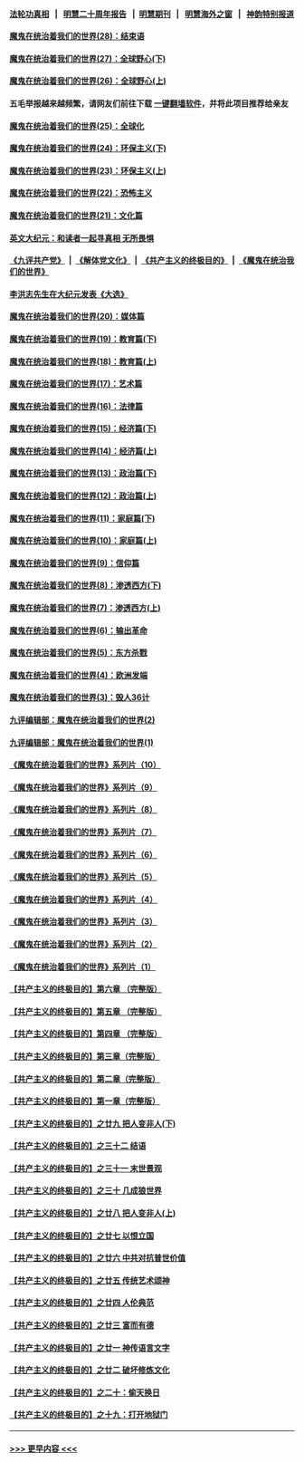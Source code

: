 #### [法轮功真相](https://github.com/gfw-breaker/truth/blob/master/README.md?t=0) &nbsp;&nbsp;|&nbsp;&nbsp; [明慧二十周年报告](https://github.com/gfw-breaker/mh-reports/blob/master/README.md?t=0) &nbsp;&nbsp;|&nbsp;&nbsp;[明慧期刊](https://github.com/gfw-breaker/mh-qikan) &nbsp;&nbsp;|&nbsp;&nbsp; [明慧海外之窗](https://github.com/gfw-breaker/mh-news/blob/master/README.md?t=0) &nbsp;&nbsp;|&nbsp;&nbsp; [神韵特别报道](https://github.com/gfw-breaker/mh-news/blob/master/shenyun.md?t=0)
#### [魔鬼在统治着我们的世界(28)：结束语](../pages/nsc422/n10936246.md?t=07052201) 
#### [魔鬼在统治着我们的世界(27)：全球野心(下)](../pages/nsc422/n10928319.md?t=07052201) 
#### [魔鬼在统治着我们的世界(26)：全球野心(上)](../pages/nsc422/n10900318.md?t=07052201) 
#### 五毛举报越来越频繁，请网友们前往下载 [一键翻墙软件](https://github.com/gfw-breaker/ssr-accounts)，并将此项目推荐给亲友
#### [魔鬼在统治着我们的世界(25)：全球化](../pages/nsc422/n10788205.md?t=07052201) 
#### [魔鬼在统治着我们的世界(24)：环保主义(下)](../pages/nsc422/n10695307.md?t=07052201) 
#### [魔鬼在统治着我们的世界(23)：环保主义(上)](../pages/nsc422/n10688613.md?t=07052201) 
#### [魔鬼在统治着我们的世界(22)：恐怖主义](../pages/nsc422/n10614727.md?t=07052201) 
#### [魔鬼在统治着我们的世界(21)：文化篇](../pages/nsc422/n10597706.md?t=07052201) 
#### [英文大纪元：和读者一起寻真相 无所畏惧](../pages/nsc422/n12542027.md?t=07052201) 
#### [《九评共产党》](https://github.com/begood0513/9ping.md/blob/master/README.md) &nbsp;|&nbsp; [《解体党文化》](../../../../jtdwh.md/blob/master/README.md)  &nbsp;|&nbsp; [《共产主义的终极目的》](../../../../gczydzjmd.md/blob/master/README.md) &nbsp;|&nbsp; [《魔鬼在统治我们的世界》](../../../../mgztzwmdsj.md/blob/master/README.md) 
#### [李洪志先生在大纪元发表《大选》](../pages/nsc422/n12534746.md?t=07052201) 
#### [魔鬼在统治着我们的世界(20)：媒体篇](../pages/nsc422/n10586579.md?t=07052201) 
#### [魔鬼在统治着我们的世界(19)：教育篇(下)](../pages/nsc422/n10564808.md?t=07052201) 
#### [魔鬼在统治着我们的世界(18)：教育篇(上)](../pages/nsc422/n10526970.md?t=07052201) 
#### [魔鬼在统治着我们的世界(17)：艺术篇](../pages/nsc422/n10499093.md?t=07052201) 
#### [魔鬼在统治着我们的世界(16)：法律篇](../pages/nsc422/n10485969.md?t=07052201) 
#### [魔鬼在统治着我们的世界(15)：经济篇(下)](../pages/nsc422/n10469975.md?t=07052201) 
#### [魔鬼在统治着我们的世界(14)：经济篇(上)](../pages/nsc422/n10457370.md?t=07052201) 
#### [魔鬼在统治着我们的世界(13)：政治篇(下)](../pages/nsc422/n10448270.md?t=07052201) 
#### [魔鬼在统治着我们的世界(12)：政治篇(上)](../pages/nsc422/n10444576.md?t=07052201) 
#### [魔鬼在统治着我们的世界(11)：家庭篇(下)](../pages/nsc422/n10440961.md?t=07052201) 
#### [魔鬼在统治着我们的世界(10)：家庭篇(上)](../pages/nsc422/n10435448.md?t=07052201) 
#### [魔鬼在统治着我们的世界(9)：信仰篇](../pages/nsc422/n10432159.md?t=07052201) 
#### [魔鬼在统治着我们的世界(8)：渗透西方(下)](../pages/nsc422/n10429603.md?t=07052201) 
#### [魔鬼在统治着我们的世界(7)：渗透西方(上)](../pages/nsc422/n10426013.md?t=07052201) 
#### [魔鬼在统治着我们的世界(6)：输出革命](../pages/nsc422/n10421536.md?t=07052201) 
#### [魔鬼在统治着我们的世界(5)：东方杀戮](../pages/nsc422/n10417707.md?t=07052201) 
#### [魔鬼在统治着我们的世界(4)：欧洲发端](../pages/nsc422/n10414890.md?t=07052201) 
#### [魔鬼在统治着我们的世界(3)：毁人36计](../pages/nsc422/n10411583.md?t=07052201) 
#### [九评编辑部：魔鬼在统治着我们的世界(2)](../pages/nsc422/n10410036.md?t=07052201) 
#### [九评编辑部：魔鬼在统治着我们的世界(1)](../pages/nsc422/n10406825.md?t=07052201) 
#### [《魔鬼在统治着我们的世界》系列片（10）](../pages/nsc422/n12292670.md?t=07052201) 
#### [《魔鬼在统治着我们的世界》系列片（9）](../pages/nsc422/n12290859.md?t=07052201) 
#### [《魔鬼在统治着我们的世界》系列片（8）](../pages/nsc422/n12287445.md?t=07052201) 
#### [《魔鬼在统治着我们的世界》系列片（7）](../pages/nsc422/n12283425.md?t=07052201) 
#### [《魔鬼在统治着我们的世界》系列片（6）](../pages/nsc422/n12282314.md?t=07052201) 
#### [《魔鬼在统治着我们的世界》系列片（5）](../pages/nsc422/n12281419.md?t=07052201) 
#### [《魔鬼在统治着我们的世界》系列片（4）](../pages/nsc422/n12274024.md?t=07052201) 
#### [《魔鬼在统治着我们的世界》系列片（3）](../pages/nsc422/n12271322.md?t=07052201) 
#### [《魔鬼在统治着我们的世界》系列片（2）](../pages/nsc422/n12269049.md?t=07052201) 
#### [《魔鬼在统治着我们的世界》系列片（1）](../pages/nsc422/n12267575.md?t=07052201) 
#### [【共产主义的终极目的】第六章 （完整版）](../pages/nsc422/n11428913.md?t=07052201) 
#### [【共产主义的终极目的】第五章 （完整版）](../pages/nsc422/n11428912.md?t=07052201) 
#### [【共产主义的终极目的】第四章 （完整版）](../pages/nsc422/n11428907.md?t=07052201) 
#### [【共产主义的终极目的】第三章（完整版）](../pages/nsc422/n11428848.md?t=07052201) 
#### [【共产主义的终极目的】第二章（完整版）](../pages/nsc422/n11428831.md?t=07052201) 
#### [【共产主义的终极目的】第一章（完整版）](../pages/nsc422/n11417651.md?t=07052201) 
#### [【共产主义的终极目的】之廿九 把人变非人(下)](../pages/nsc422/n11344140.md?t=07052201) 
#### [【共产主义的终极目的】之三十二 结语](../pages/nsc422/n11360535.md?t=07052201) 
#### [【共产主义的终极目的】之三十一 末世景观](../pages/nsc422/n11351129.md?t=07052201) 
#### [【共产主义的终极目的】之三十 几成狼世界](../pages/nsc422/n11348280.md?t=07052201) 
#### [【共产主义的终极目的】之廿八 把人变非人(上)](../pages/nsc422/n11340492.md?t=07052201) 
#### [【共产主义的终极目的】之廿七 以恨立国](../pages/nsc422/n11336944.md?t=07052201) 
#### [【共产主义的终极目的】之廿六 中共对抗普世价值](../pages/nsc422/n11324785.md?t=07052201) 
#### [【共产主义的终极目的】之廿五 传统艺术颂神](../pages/nsc422/n11296396.md?t=07052201) 
#### [【共产主义的终极目的】之廿四 人伦典范](../pages/nsc422/n11296397.md?t=07052201) 
#### [【共产主义的终极目的】之廿三 富而有德](../pages/nsc422/n11283598.md?t=07052201) 
#### [【共产主义的终极目的】之廿一 神传语言文字](../pages/nsc422/n11263265.md?t=07052201) 
#### [【共产主义的终极目的】之廿二 破坏修炼文化](../pages/nsc422/n11245728.md?t=07052201) 
#### [【共产主义的终极目的】之二十：偷天换日](../pages/nsc422/n11238846.md?t=07052201) 
#### [【共产主义的终极目的】之十九：打开地狱门](../pages/nsc422/n11206376.md?t=07052201) 

----
#### [ >>> 更早内容 <<< ](../indexes/nsc422-earlier.md)
